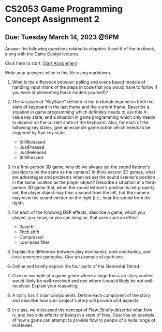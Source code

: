 # CS2053 Game Programming Concept Assignment 2	

## Due: Tuesday March 14, 2023 @5PM

Answer the following questions related to chapters 5 and 6 of the textbook, along with the Game Design lectures

Click here to start: [Start Assignment](https://classroom.github.com/a/fxiSmjR0)

Write your answers inline in this file using markdown.

1. What is the difference between polling and event-based models of handling input (think of the steps in code that you would have to follow if you were implementing these models yourself)? 

2. The 4 values of “KeyState” defined in the textbook depend on both the state of keyboard in the last frame and the current frame. Describe a situation in game programming which definitely needs to use this 4-value key state, and a situation in game programming which only needs to depend on the current state of the keyboard. Also, for each of the following key states, give an example game action which needs to be triggered by that key state.
     - StillReleased
     - JustPressed
     - JustReleased
     - StillPressed

3. In a first-person 3D game, why do we always set the sound listener’s position to be the same as the camera? In third-person 3D games, what are advantages and problems when we set the sound listener’s position in the same location as the player object? Describe a situation in a third-person 3D game that, when the sound listener’s position is not properly set, the player object may hear a sound from the left, but the camera may view the sound emitter on the right (i.e., hear the sound from the right). 
 
4. For each of the following DSP effects, describe a game, which you played, you know, or you can imagine, that uses such an effect.

 	+ Reverb
 	+ Pitch shift
 	+ Compressor
 	+ Low-pass filter

5. Explain the difference between play mechanics, core mechanics, and local emergent gameplay. Give an example of each one.

6. Define and briefly explain the four parts of the Elemental Tetrad.

7. Give an example of a game genre where a large focus on story content would likely be well-received and one where it would likely be not well-received. Explain your reasoning.

8. A story has 4 main components. Define each component of the story, and describe how your project's story will provide all 4 aspects. 

9. In class, we discussed the concept of Flow. Briefly describe what flow is, and two side effects of being in a state of flow. Describe an example of how a game can attempt to provide flow to people of a wide range of skill levels.
